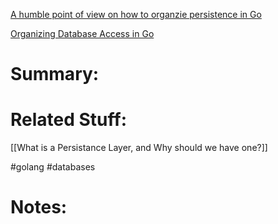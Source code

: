 [A humble point of view on how to organzie persistence in Go](https://www.carlomaiorano.me/golang/2019/03/31/golang-persistence.html)

[Organizing Database Access in Go](https://www.alexedwards.net/blog/organising-database-access)
# Summary:
# Related Stuff:
[[What is a Persistance Layer, and Why should we have one?]]

#golang
#databases
# Notes: